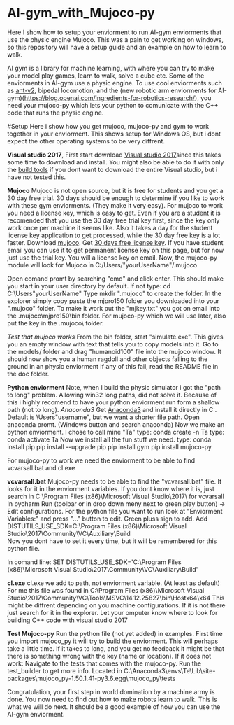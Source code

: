 # AI-gym_with_Mujoco-py
Here I show how to setup your enviorment to run AI-gym enviorments that use the physic engine Mujoco. This was a pain to get working on windows, so this repository will have a setup guide and an example on how to learn to walk.



AI gym is a library for machine learning, with where you can try to make your model play games, learn to walk, solve a cube etc.
Some of the enviorments in AI-gym use a physic engine.
To use cool enviorments such as [ant-v2](https://gym.openai.com/envs/#mujoco), bipedal locomotion, and the (new robotic arm enviorments for AI-gym)(https://blog.openai.com/ingredients-for-robotics-research/), you need your mujoco-py which lets your python to comunicate with the C++ code that runs the physic engine.


#Setup
Here i show how you get mujoco, mujoco-py and gym to work together in your enviorment. This shows setup for Windows OS, but i dont expect the other operating systems to be very diffrent.

**Visual studio 2017**,
First start download [Visual studio 2017](https://www.visualstudio.com/downloads/)since this takes some time to download and install. You might also be able to do it with only the [build tools](http://landinghub.visualstudio.com/visual-cpp-build-tools) if you dont want to download the entire Visual studio, but i have not tested this.

**Mujoco**
Mujoco is not open source, but it is free for students and you get a 30 day free trial. 30 days should be enough to determine if you like to work with these gym enviorments. (They make it very easy).
For mujoco to work you need a license key, which is easy to get. Even if you are a student it is recomended that you use the 30 day free trial key first, since the key only work once per machine it seems like. Also it takes a day for the student license key application to get processed, while the 30 day free key is a lot faster.
Download [mujoco](https://www.roboti.us/index.html).
Get [30 days free license key](https://www.roboti.us/license.html). If you have student email you can use it to get permanent license key on this page, but for now just use the trial key.
You will a license key on email.
Now, the mujoco-py module will look for Mujoco in C:/Users/"yourUserName"/.mujoco

Open comand promt by searching "cmd" and click enter.
This should make you start in your user directory by default. If not type: cd C:\Users\"yourUserName"
Type mkdir ".mujoco" to create the folder.
In the explorer simply copy paste the mjpro150 folder you downloaded into your ".mujoco" folder.
To make it work put the "mjkey.txt" you got on email into the \.mujoco\mjpro150\bin folder.
For mujoco-py which we will use later, also put the key in the \.mujoco\ folder.

*Test that mujoco works*
From the bin folder, start "simulate.exe". This gives you an empty window with text that tells you to copy models into it.
Go to the models/ folder and drag "humanoid100" file into the mujoco window. It should now show you a human ragdoll and other objects falling to the ground in an physic enviorment
If any of this fail, read the README file in the doc folder.

**Python enviorment**
Note, when I build the physic simulator i got the "path to long" problem. Allowing win32 long paths, did not solve it. Because of this i highly recomend to have your python enviorment run form a shallow path (not to long).
*Anaconda3*
Get [Anaconda3](https://www.anaconda.com/what-is-anaconda/) and install it directly in C:\. Default is \Users\"username", but we want a shorter file path.
Open anaconda promt. (Windows button and search anaconda)
Now we make an python enviorment. I chose to call mine "Ta"
type: conda create -n Ta
type: conda activate Ta
Now we install all the fun stuff we need.
type: conda install pip
pip install --upgrade pip
pip install gym
pip install mujoco-py


For mujoco-py to work we need the enviorment to be able to find vcvarsall.bat and cl.exe

**vcvarsall.bat**
Mujoco-py needs to be able to find the "vcvarsall.bat" file. It looks for it in the enviorment variables. If you dont know where it is, just search in C:\Program Files (x86)\Microsoft Visual Studio\2017\ for vcvarsall
In pycharm
Run (toolbar or in drop down meny next to green play button) -> Edit configurations. For the python file you want to run look at "Enviorment Variables:" and press "..." button to edit. Green pluss sign to add.
Add DISTUTILS_USE_SDK=C:\Program Files (x86)\Microsoft Visual Studio\2017\Community\VC\Auxiliary\Build\
Now you dont have to set it every time, but it will be remembered for this python file.


In comand line: SET DISTUTILS_USE_SDK='C:\Program Files (x86)\Microsoft Visual Studio\2017\Community\VC\Auxiliary\Build\'


**cl.exe**
cl.exe we add to path, not enviorment variable. (At least as default)
For me this file was found in C:\Program Files (x86)\Microsoft Visual Studio\2017\Community\VC\Tools\MSVC\14.12.25827\bin\Hostx64\x64
This might be diffrent depending on you machine configurations. If it is not there just search for it in the explorer.
Let your omputer know where to look for building C++ code with visual studio 2017



**Test Mujoco-py**
Run the python file (not yet added) in examples.
First time you import mujoco_py it will try to build the enviorment. This will perhaps take a little time. If it takes to long, and you get no feedback it might be that there is something wrong with the key (name or location).
If it does not work:
Navigate to the tests that comes with the mujoco-py. Run the test_builder to get more info. Located in C:\Anaconda3\envs\Te\Lib\site-packages\mujoco_py-1.50.1.41-py3.6.egg\mujoco_py\tests


Congratulation, your first step in world domination by a machine army is done. You now need to find out how to make robots learn to walk. This is what we will do next.
It should be a good example of how you can use the AI-gym enviorment.